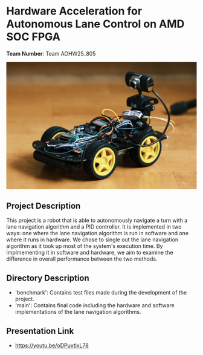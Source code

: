 # Hardware Acceleration for Autonomous Lane Control on AMD SOC FPGA
**Team Number**: Team AOHW25_805

![Robot Car image](readme_files/robot.jpg)

## Project Description
This project is a robot that is able to autonomously navigate a turn with a lane navigation algorithm and a PID controller. It is implemented in two ways: one where the lane navigation algorithm is run in software and one where it runs in hardware. We chose to single out the lane navigation algorithm as it took up most of the system's execution time. By implmementing it in software and hardware, we aim to examine the difference in overall performance between the two methods.

## Directory Description
- 'benchmark': Contains test files made during the development of the project.
- 'main': Contains final code including the hardware and software implementations of the lane navigation algorithms.

## Presentation Link
- https://youtu.be/oDPuxtlxL78
